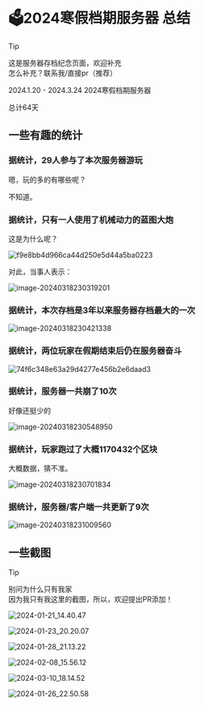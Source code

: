 # 🗳️2024寒假档期服务器 总结

> [!tip]
> 这是服务器存档纪念页面，欢迎补充  
> 怎么补充？联系我/直接pr（推荐）

2024.1.20 - 2024.3.24 2024寒假档期服务器

总计64天

## 一些有趣的统计

### 据统计，29人参与了本次服务器游玩

嗯，玩的多的有哪些呢？

不知道。

### 据统计，只有一人使用了机械动力的蓝图大炮

这是为什么呢？

![f9e8bb4d966ca44d250e5d44a5ba0223](./assets/f9e8bb4d966ca44d250e5d44a5ba0223.png)

对此，当事人表示：

![image-20240318230319201](./assets/image-20240318230319201.png)

### 据统计，本次存档是3年以来服务器存档最大的一次

![image-20240318230421338](./assets/image-20240318230421338.png)

### 据统计，两位玩家在假期结束后仍在服务器奋斗

![74f6c348e63a29d4277e456b2e6daad3](./assets/74f6c348e63a29d4277e456b2e6daad3.png)

### 据统计，服务器一共崩了10次

好像还挺少的

![image-20240318230548950](./assets/image-20240318230548950.png)

### 据统计，玩家跑过了大概1170432个区块

大概数据，猜不准。

![image-20240318230701834](./assets/image-20240318230701834.png)

### 据统计，服务器/客户端一共更新了9次

![image-20240318231009560](./assets/image-20240318231009560.png)

## 一些截图

> [!tip]
> 别问为什么只有我家   
> 因为我只有我这里的截图，所以，欢迎提出PR添加！

![2024-01-21_14.40.47](./assets/2024-01-21_14.40.47.png)

![2024-01-23_20.20.07](./assets/2024-01-23_20.20.07.png)

![2024-01-28_21.13.22](./assets/2024-01-28_21.13.22.png)

![2024-02-08_15.56.12](./assets/2024-02-08_15.56.12.png)

![2024-03-10_18.14.52](./assets/2024-03-10_18.14.52.png)

![2024-01-26_22.50.58](./assets/2024-01-26_22.50.58.png)
